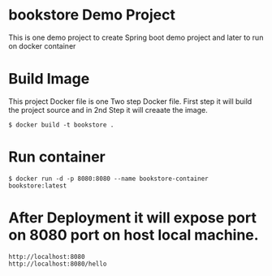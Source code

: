 # bookstore Demo Project
This is one demo project to create Spring boot demo project and later to run on docker container

# Build Image
This project Docker file is one Two step Docker file. First step it will build the project source and in 2nd Step it will creaate the image.

    $ docker build -t bookstore .

# Run container
    $ docker run -d -p 8080:8080 --name bookstore-container bookstore:latest

# After Deployment it will expose port on 8080 port on host local machine. 
    http://localhost:8080
    http://localhost:8080/hello
